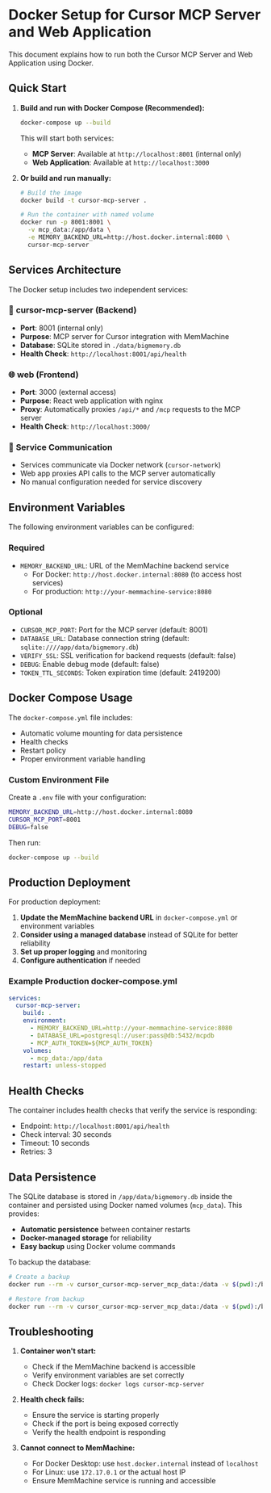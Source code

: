 # Docker Setup for Cursor MCP Server and Web Application

This document explains how to run both the Cursor MCP Server and Web Application using Docker.

## Quick Start

1. **Build and run with Docker Compose (Recommended):**
   ```bash
   docker-compose up --build
   ```
   
   This will start both services:
   - **MCP Server**: Available at `http://localhost:8001` (internal only)
   - **Web Application**: Available at `http://localhost:3000`

2. **Or build and run manually:**
   ```bash
   # Build the image
   docker build -t cursor-mcp-server .
   
   # Run the container with named volume
   docker run -p 8001:8001 \
     -v mcp_data:/app/data \
     -e MEMORY_BACKEND_URL=http://host.docker.internal:8080 \
     cursor-mcp-server
   ```

## Services Architecture

The Docker setup includes two independent services:

### 🔧 **cursor-mcp-server** (Backend)
- **Port**: 8001 (internal only)
- **Purpose**: MCP server for Cursor integration with MemMachine
- **Database**: SQLite stored in `./data/bigmemory.db`
- **Health Check**: `http://localhost:8001/api/health`

### 🌐 **web** (Frontend)
- **Port**: 3000 (external access)
- **Purpose**: React web application with nginx
- **Proxy**: Automatically proxies `/api/*` and `/mcp` requests to the MCP server
- **Health Check**: `http://localhost:3000/`

### 🔗 **Service Communication**
- Services communicate via Docker network (`cursor-network`)
- Web app proxies API calls to the MCP server automatically
- No manual configuration needed for service discovery

## Environment Variables

The following environment variables can be configured:

### Required
- `MEMORY_BACKEND_URL`: URL of the MemMachine backend service
  - For Docker: `http://host.docker.internal:8080` (to access host services)
  - For production: `http://your-memmachine-service:8080`

### Optional
- `CURSOR_MCP_PORT`: Port for the MCP server (default: 8001)
- `DATABASE_URL`: Database connection string (default: `sqlite:////app/data/bigmemory.db`)
- `VERIFY_SSL`: SSL verification for backend requests (default: false)
- `DEBUG`: Enable debug mode (default: false)
- `TOKEN_TTL_SECONDS`: Token expiration time (default: 2419200)

## Docker Compose Usage

The `docker-compose.yml` file includes:
- Automatic volume mounting for data persistence
- Health checks
- Restart policy
- Proper environment variable handling

### Custom Environment File
Create a `.env` file with your configuration:
```bash
MEMORY_BACKEND_URL=http://host.docker.internal:8080
CURSOR_MCP_PORT=8001
DEBUG=false
```

Then run:
```bash
docker-compose up --build
```

## Production Deployment

For production deployment:

1. **Update the MemMachine backend URL** in `docker-compose.yml` or environment variables
2. **Consider using a managed database** instead of SQLite for better reliability
3. **Set up proper logging** and monitoring
4. **Configure authentication** if needed

### Example Production docker-compose.yml
```yaml
services:
  cursor-mcp-server:
    build: .
    environment:
      - MEMORY_BACKEND_URL=http://your-memmachine-service:8080
      - DATABASE_URL=postgresql://user:pass@db:5432/mcpdb
      - MCP_AUTH_TOKEN=${MCP_AUTH_TOKEN}
    volumes:
      - mcp_data:/app/data
    restart: unless-stopped
```

## Health Checks

The container includes health checks that verify the service is responding:
- Endpoint: `http://localhost:8001/api/health`
- Check interval: 30 seconds
- Timeout: 10 seconds
- Retries: 3

## Data Persistence

The SQLite database is stored in `/app/data/bigmemory.db` inside the container and persisted using Docker named volumes (`mcp_data`). This provides:
- **Automatic persistence** between container restarts
- **Docker-managed storage** for reliability
- **Easy backup** using Docker volume commands

To backup the database:
```bash
# Create a backup
docker run --rm -v cursor_cursor-mcp-server_mcp_data:/data -v $(pwd):/backup alpine tar czf /backup/mcp-data-backup.tar.gz -C /data .

# Restore from backup
docker run --rm -v cursor_cursor-mcp-server_mcp_data:/data -v $(pwd):/backup alpine tar xzf /backup/mcp-data-backup.tar.gz -C /data
```

## Troubleshooting

1. **Container won't start:**
   - Check if the MemMachine backend is accessible
   - Verify environment variables are set correctly
   - Check Docker logs: `docker logs cursor-mcp-server`

2. **Health check fails:**
   - Ensure the service is starting properly
   - Check if the port is being exposed correctly
   - Verify the health endpoint is responding

3. **Cannot connect to MemMachine:**
   - For Docker Desktop: use `host.docker.internal` instead of `localhost`
   - For Linux: use `172.17.0.1` or the actual host IP
   - Ensure MemMachine service is running and accessible
